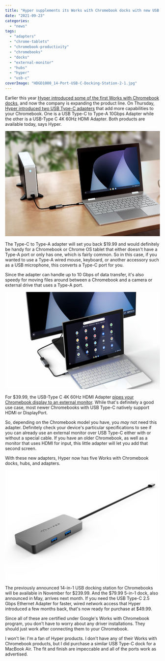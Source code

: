 ```yaml
---
title: "Hyper supplements its Works with Chromebook docks with new USB Type-C adapters"
date: "2021-09-23"
categories: 
  - "news"
tags: 
  - "adapters"
  - "chrome-tablets"
  - "chromebook-productivity"
  - "chromebooks"
  - "docks"
  - "external-monitor"
  - "hubs"
  - "hyper"
  - "usb-c"
coverImage: "HDGD1000_14-Port-USB-C-Docking-Station-2-1.jpg"
---
```


Earlier this year [Hyper introduced some of the first Works with Chromebook docks](https://www.aboutchromebooks.com/news/hyper-has-3-works-with-chromebook-usb-c-hubs/), and now the company is expanding the product line. On Thursday, [Hyper introduced two USB Type-C adapters](https://www.hypershop.com/pages/adapters-docks-and-usb-c-hubs-for-chromebook) that add more capabilities to your Chromebook. One is a USB Type-C to Type-A 10Gbps Adapter while the other is a USB-Type C 4K 60Hz HDMI Adapter. Both products are available today, says Hyper.

![Hyper Works with Chromebook USB Type-A adapter](images/HD425D_HyperDrive_USB-C-To-10Gbps-USB-A-Adapter2-1.jpg)

The Type-C to Type-A adapter will set you back $19.99 and would definitely be handy for a Chromebook or Chrome OS tablet that either doesn't have a Type-A port or only has one, which is fairly common. So in this case, if you wanted to use a Type-A wired mouse, keyboard, or another accessory such as a USB microphone, this converts a Type-C port for you.

Since the adapter can handle up to 10 Gbps of data transfer, it's also speedy for moving files around between a Chromebook and a camera or external drive that uses a Type-A port.

![Hyper Works with Chromebook HDMI adapter](images/HD425A_HyperDrive_USB-C-To-4K60Hz_HDMI-Adapter-2-1-1024x640.jpg)

For $39.99, the USB-Type C 4K 60Hz HDMI Adapter [pipes your Chromebook display to an external monitor](https://support.google.com/chromebook/answer/1060909?hl=en). While that's definitely a good use case, most newer Chromebooks with USB Type-C natively support HDMI or DisplayPort.

So, depending on the Chromebook model you have, you _may_ not need this adapter. Definitely check your device's particular specifications to see if you can already use an external monitor over USB Type-C either with or without a special cable. If you have an older Chromebook, as well as a monitor that uses HDMI for input, this little adapter will let you add that second screen.

With these new adapters, Hyper now has five Works with Chromebook docks, hubs, and adapters.

![](images/HyperDrive_5-in-1_USB-C_Hub_HDMB2_A-1024x724.jpg)

The previously announced 14-in-1 USB docking station for Chromebooks will be available in November for $239.99. And the $79.99 5-in-1 dock, also announced in May, arrives next month. If you need the USB Type-C 2.5 Gbps Ethernet Adapter for faster, wired network access that Hyper introduced a few months back, that's now ready for purchase at $49.99.

Since all of these are certified under Google's Works with Chromebook program, you don't have to worry about any driver installations. They should just work after connecting them to your Chromebook.

I won't lie: I'm a fan of Hyper products. I don't have any of their Works with Chromebook products, but I did purchase a similar USB Type-C dock for a MacBook Air. The fit and finish are impeccable and all of the ports work as advertised.
